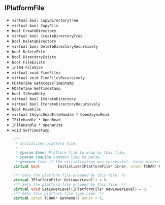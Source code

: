
## IPlatformFile

- `virtual bool CopyDirectoryTree`
- `virtual bool CopyFile`
- `bool CreateDirectory`
- `virtual bool CreateDirectoryTree`
- `bool DeleteDirectory`
- `virtual bool DeleteDirectoryRecursively`
- `bool DeleteFile`
- `bool DirectoryExists`
- `bool FileExists`
- `int64 FileSize`
- `virtual void FindFiles`
- `virtual void FindFilesRecursively`
- `FDateTime GetAccessTimeStamp`
- `FDateTime GetTimeStamp`
- `bool IsReadOnly`
- `virtual bool IterateDirectory`
- `virtual bool IterateDirectoryRecursively`
- `bool MoveFile`
- `virtual IAsyncReadFileHandle * OpenAsyncRead`
- `IFileHandle * OpenRead`
- `IFileHandle * OpenWrite`
- `void SetTimeStamp`

```c++
	/**
	 * Initializes platform file.
	 *
	 * @param Inner Platform file to wrap by this file.
	 * @param CmdLine Command line to parse.
	 * @return true if the initialization was successful, false otherise. */
	virtual bool		Initialize(IPlatformFile* Inner, const TCHAR* CmdLine) = 0;

	/** Gets the platform file wrapped by this file. */
	virtual IPlatformFile* GetLowerLevel() = 0;
	/** Sets the platform file wrapped by this file. */
	virtual void SetLowerLevel(IPlatformFile* NewLowerLevel) = 0;
	/** Gets this platform file type name. */
	virtual const TCHAR* GetName() const = 0;  
```
